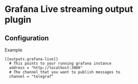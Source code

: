 # Grafana Live streaming output plugin
## Configuration
Example
```
[[outputs.grafana-live]]
  # This points to your running grafana instance
  address = "http://localhost:3000"
  # The channel that you want to publish messages to
  channel = "telegraf"
```
